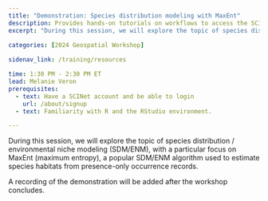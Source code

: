 ```yaml
---
title: "Demonstration: Species distribution modeling with MaxEnt"
description: Provides hands-on tutorials on workflows to access the SCINet HPC systems and conduct geospatial research at scale and fosters geospatial research efforts.
excerpt: "During this session, we will explore the topic of species distribution / environmental niche modeling (SDM/ENM), with a particular focus on MaxEnt (maximum entropy), a popular SDM/ENM algorithm used to estimate species habitats from presence-only occurrence records."
 
categories: [2024 Geospatial Workshop] 

sidenav_link: /training/resources

time: 1:30 PM - 2:30 PM ET
lead: Melanie Veron
prerequisites:
  - text: Have a SCINet account and be able to login 
    url: /about/signup
  - text: Familiarity with R and the RStudio environment.

---
```



During this session, we will explore the topic of species distribution / environmental niche modeling (SDM/ENM), with a particular focus on MaxEnt (maximum entropy), a popular SDM/ENM algorithm used to estimate species habitats from presence-only occurrence records. 

A recording of the demonstration will be added after the workshop concludes. 

